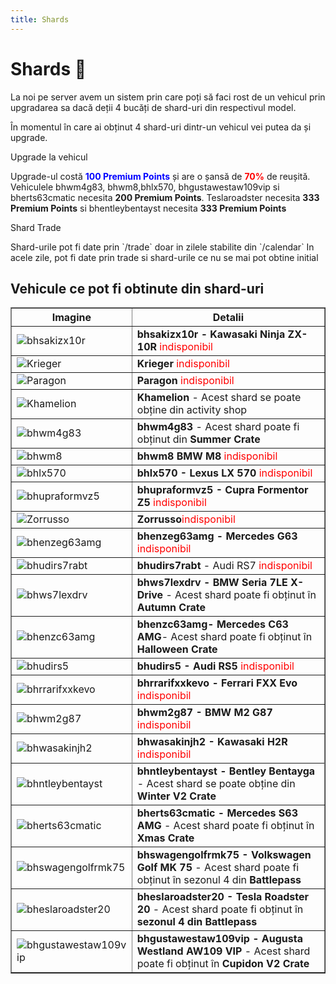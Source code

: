 ```yaml
---
title: Shards
---
```


# Shards 🦈
La noi pe server avem un sistem prin care poți să faci rost de un vehicul prin upgradarea sa dacă deții 4 bucăți de shard-uri din respectivul model.

În momentul în care ai obținut 4 shard-uri dintr-un vehicul vei putea da și upgrade.

<div class="danger-container">
    <p class="title">Upgrade la vehicul</p>
    <p class="description">Upgrade-ul costă <span style="color: blue;"> <strong>100 Premium Points</strong> </span> și are o șansă de <span style="color: red;"> <strong>70%</strong> </span> de reușită. Vehiculele bhwm4g83, bhwm8,bhlx570, bhgustawestaw109vip si bherts63cmatic necesita <strong>200 Premium Points</strong>.
Teslaroadster necesita <strong>333 Premium Points</strong> si bhentleybentayst necesita <strong>333 Premium Points</strong> 
    </p>
</div>
<div class="warning-container">
    <p class="title">Shard Trade</p>
    <p class="description">Shard-urile pot fi date prin `/trade` doar in zilele stabilite din `/calendar`
In acele zile, pot fi date prin trade si shard-urile ce nu se mai pot obtine initial
    </p>
</div>

## Vehicule ce pot fi obtinute din shard-uri

<table border="1">
    <tr>
        <th>Imagine</th>
        <th>Detalii</th>
    </tr>
    <tr>
        <td><img src="https://ragepanel.b-hood.ro/assets/images/cars/bhsakizx10r.png" alt="bhsakizx10r"></td>
        <td><strong>bhsakizx10r - Kawasaki Ninja ZX-10R</strong> <span style="color:red">indisponibil</span></td>
    </tr>
    <tr>
        <td><img src="https://ragepanel.b-hood.ro/assets/images/cars/krieger.png" alt="Krieger"></td>
        <td><strong>Krieger</strong> <span style="color:red">indisponibil</span></td>
    </tr>
    <tr>
        <td><img src="https://ragepanel.b-hood.ro/assets/images/cars/paragon.png" alt="Paragon"></td>
        <td><strong>Paragon</strong> <span style="color:red">indisponibil</span></td>
    </tr>
    <tr>
        <td><img src="https://ragepanel.b-hood.ro/assets/images/cars/khamelion.png" alt="Khamelion"></td>
        <td><strong>Khamelion</strong> - Acest shard se poate obține din activity shop</td>
    </tr>
    <tr>
        <td><img src="https://ragepanel.b-hood.ro/assets/images/cars/bhwm4g83.png" alt="bhwm4g83"></td>
        <td><strong>bhwm4g83</strong> - Acest shard poate fi obținut din <strong>Summer Crate</strong></td>
    </tr>
    <tr>
        <td><img src="https://ragepanel.b-hood.ro/assets/images/cars/bhwm8.png" alt="bhwm8"></td>
        <td><strong>bhwm8 BMW M8</strong> <span style="color:red">indisponibil</span></td>
    </tr>
    <tr>
        <td><img src="https://ragepanel.b-hood.ro/assets/images/cars/bhlx570.png" alt="bhlx570"></td>
        <td><strong>bhlx570 - Lexus LX 570</strong> <span style="color:red">indisponibil</span></td>
    </tr>
    <tr>
        <td><img src="https://ragepanel.b-hood.ro/assets/images/cars/bhupraformvz5.png" alt="bhupraformvz5"></td>
        <td><strong>bhupraformvz5 - Cupra Formentor Z5 </strong><span style="color:red">indisponibil</span></td>
    </tr>
    <tr>
        <td><img src="https://ragepanel.b-hood.ro/assets/images/cars/zorrusso.png" alt="Zorrusso"></td>
        <td><strong>Zorrusso</strong><span style="color:red">indisponibil</span></td>
    </tr>
    <tr>
        <td><img src="https://ragepanel.b-hood.ro/assets/images/cars/bhenzeg63amg.png" alt="bhenzeg63amg"></td>
        <td><strong>bhenzeg63amg - Mercedes G63 </strong><span style="color:red">indisponibil</span></td>
    </tr>
    <tr>
        <td><img src="https://ragepanel.b-hood.ro/assets/images/cars/bhudirs7rabt.png" alt="bhudirs7rabt"></td>
        <td><strong>bhudirs7rabt</strong> - Audi RS7 <span style="color:red">indisponibil</span></td>
    </tr>
    <tr>
        <td><img src="https://ragepanel.b-hood.ro/assets/images/cars/bhws7lexdrv.png" alt="bhws7lexdrv"></td>
        <td><strong>bhws7lexdrv - BMW Seria 7LE X-Drive</strong> - Acest shard poate fi obținut în <strong>Autumn Crate</strong></td>
    </tr>
    <tr>
        <td><img src="https://ragepanel.b-hood.ro/assets/images/cars/bhenzc63amg.png" alt="bhenzc63amg"></td>
        <td><strong>bhenzc63amg- Mercedes C63 AMG</strong>- Acest shard poate fi obținut în <strong>Halloween Crate</strong></td>
    </tr>
    <tr>
        <td><img src="https://ragepanel.b-hood.ro/assets/images/cars/bhudirs5.png" alt="bhudirs5"></td>
        <td><strong>bhudirs5 - Audi RS5 </strong><span style="color:red">indisponibil</span></td>
    </tr>
    <tr>
        <td><img src="https://ragepanel.b-hood.ro/assets/images/cars/bhrrarifxxkevo.png" alt="bhrrarifxxkevo"></td>
        <td><strong>bhrrarifxxkevo - Ferrari FXX Evo</strong> <span style="color:red">indisponibil</span></td>
    </tr>
    <tr>
        <td><img src="https://ragepanel.b-hood.ro/assets/images/cars/bhwm2g87.png" alt="bhwm2g87"></td>
        <td><strong>bhwm2g87 - BMW M2 G87</strong> <span style="color:red">indisponibil</span></td>
    </tr>
    <tr>
        <td><img src="https://ragepanel.b-hood.ro/assets/images/cars/bhwasakinjh2.png" alt="bhwasakinjh2"></td>
        <td><strong>bhwasakinjh2 - Kawasaki H2R</strong> <span style="color:red">indisponibil</span></td>
    </tr>
    <tr>
    <tr>
        <td><img src="https://ragepanel.b-hood.ro/assets/images/cars/bhntleybentayst.png" alt="bhntleybentayst"></td>
        <td><strong>bhntleybentayst - Bentley Bentayga</strong> - Acest shard se poate obține din <strong>Winter V2 Crate</strong></td>
    </tr>
    <tr>
        <td><img src="https://ragepanel.b-hood.ro/assets/images/cars/bherts63cmatic.png" alt="bherts63cmatic"></td>
        <td><strong>bherts63cmatic - Mercedes S63 AMG</strong> - Acest shard poate fi obținut în <strong>Xmas Crate</strong></td>
    </tr>
    <tr>
        <td><img src="https://ragepanel.b-hood.ro/assets/images/cars/bhswagengolfrmk75.png" alt="bhswagengolfrmk75"></td>
        <td><strong>bhswagengolfrmk75 - Volkswagen Golf MK 75</strong> - Acest shard poate fi obținut în sezonul 4 din <strong>Battlepass</strong></td>
    </tr>
    <tr>
        <td><img src="https://ragepanel.b-hood.ro/assets/images/cars/bheslaroadster20.png" alt="bheslaroadster20"></td>
        <td><strong>bheslaroadster20 - Tesla Roadster 20</strong> - Acest shard poate fi obținut în <strong>sezonul 4 din Battlepass</strong></td>
    </tr>
    <tr>
        <td><img src="https://ragepanel.b-hood.ro/assets/images/cars/bhgustawestaw109vip.png" alt="bhgustawestaw109vip"></td>
        <td><strong>bhgustawestaw109vip - Augusta Westland AW109 VIP</strong> - Acest shard poate fi obținut în <strong>Cupidon V2 Crate</strong></td>
    </tr>
</table>


